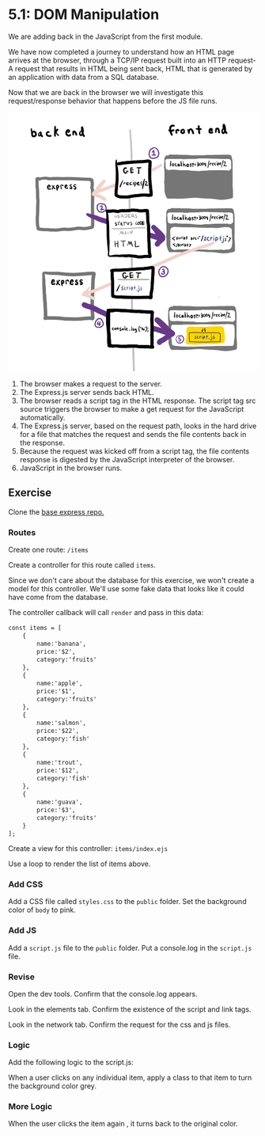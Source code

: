 # 5.1: DOM Manipulation

We are adding back in the JavaScript from the first module.

We have now completed a journey to understand how an HTML page arrives at the browser, through a TCP/IP request built into an HTTP request- A request that results in HTML being sent back, HTML that is generated by an application with data from a SQL database.

Now that we are back in the browser we will investigate this request/response behavior that happens before the JS file runs.

![](../.gitbook/assets/full-stack.jpg)

1. The browser makes a request to the server.
2. The Express.js server sends back HTML.
3. The browser reads a script tag in the HTML response. The script tag src source triggers the browser to make a get request for the JavaScript automatically.
4. The Express.js server, based on the request path, looks in the hard drive for a file that matches the request and sends the file contents back in the response.
5. Because the request was kicked off from a script tag, the file contents response is digested by the JavaScript interpreter of the browser.
6. JavaScript in the browser runs.

## Exercise

Clone the [base express repo.](https://github.com/rocketacademy/base-mvc-swe1)

### Routes

Create one route: `/items`

Create a controller for this route called `items`.

Since we don't care about the database for this exercise, we won't create a model for this controller. We'll use some fake data that looks like it could have come from the database.

The controller callback will call `render` and pass in this data:

```text
const items = [
    {
        name:'banana',
        price:'$2',
        category:'fruits'
    },
    {
        name:'apple',
        price:'$1',
        category:'fruits'
    },
    {
        name:'salmon',
        price:'$22',
        category:'fish'
    },
    {
        name:'trout',
        price:'$12',
        category:'fish'
    },
    {
        name:'guava',
        price:'$3',
        category:'fruits'
    }
];
```

Create a view for this controller: `items/index.ejs`

Use a loop to render the list of items above.

### Add CSS

Add a CSS file called `styles.css` to the `public` folder. Set the background color of `body` to pink.

### Add JS

Add a `script.js` file to the `public` folder. Put a console.log in the `script.js` file.

### Revise

Open the dev tools. Confirm that the console.log appears.

Look in the elements tab. Confirm the existence of the script and link tags.

Look in the network tab. Confirm the request for the css and js files.

### Logic

Add the following logic to the script.js:

When a user clicks on any individual item, apply a class to that item to turn the background color grey.

### More Logic

When the user clicks the item again , it turns back to the original color.

